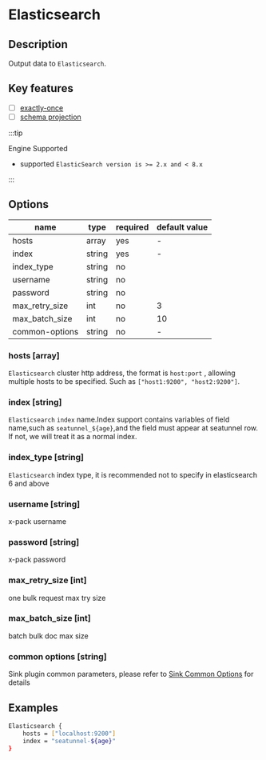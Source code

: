 # Elasticsearch

## Description

Output data to `Elasticsearch`.

## Key features

- [ ] [exactly-once](../../concept/connector-v2-features.md)
- [ ] [schema projection](../../concept/connector-v2-features.md)

:::tip

Engine Supported

* supported  `ElasticSearch version is >= 2.x and < 8.x`

:::

## Options

| name           | type   | required | default value | 
|----------------|--------|----------|---------------|
| hosts          | array  | yes      | -             |
| index          | string | yes      | -             |
| index_type     | string | no       |               |
| username       | string | no       |               |
| password       | string | no       |               | 
| max_retry_size | int    | no       | 3             |
| max_batch_size | int    | no       | 10            |
| common-options | string | no       | -             |



### hosts [array]
`Elasticsearch` cluster http address, the format is `host:port` , allowing multiple hosts to be specified. Such as `["host1:9200", "host2:9200"]`.

### index [string]
`Elasticsearch`  `index` name.Index support contains variables of field name,such as `seatunnel_${age}`,and the field must appear at seatunnel row.
If not, we will treat it as a normal index.

### index_type [string]
`Elasticsearch` index type, it is recommended not to specify in elasticsearch 6 and above

### username [string]
x-pack username

### password [string]
x-pack password

### max_retry_size [int]
one bulk request max try size

### max_batch_size [int]
batch bulk doc max size

### common options [string]

Sink plugin common parameters, please refer to [Sink Common Options](common-options.md) for details

## Examples
```bash
Elasticsearch {
    hosts = ["localhost:9200"]
    index = "seatunnel-${age}"
}
```
